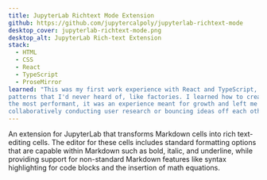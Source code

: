 ```yaml
---
title: JupyterLab Richtext Mode Extension
github: https://github.com/jupytercalpoly/jupyterlab-richtext-mode
desktop_cover: jupyterlab-richtext-mode.png
desktop_alt: JupyterLab Rich-text Extension
stack:
  - HTML
  - CSS
  - React
  - TypeScript
  - ProseMirror
learned: "This was my first work experience with React and TypeScript, and my first time working with a large, open-source codebase implemented with software development 
patterns that I'd never heard of, like factories. I learned how to create a rich text editor with ProseMirror and integrate that with React, albeit the React code wasn't 
the most performant, it was an experience meant for growth and left me wanting to learn more. Also, I learned to work closely alongisde a UI/UX designer, whether it be
collaboratively conducting user research or bouncing ideas off each other."
---
```


An extension for JupyterLab that transforms Markdown cells into rich text-editing cells. The editor for these cells
includes standard formatting options that are capable within Markdown such as bold, italic, and underline, while providing support 
for non-standard Markdown features like syntax highlighting for code blocks and the insertion of math equations.